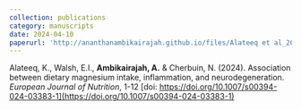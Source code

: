 ```yaml
---
collection: publications
category: manuscripts
date: 2024-04-10
paperurl: 'http://ananthanambikairajah.github.io/files/Alateeq et al_2024_Association between dietary magnesium intake, inflammation, and neurodegenerationEuropean Journal of Nutrition.pdf'
---
```


Alateeq, K., Walsh, E.I., <b>Ambikairajah, A.</b> & Cherbuin, N. (2024). Association between dietary magnesium intake, inflammation, and neurodegeneration. <i>European Journal of Nutrition</i>, 1-12 [doi: https://doi.org/10.1007/s00394-024-03383-1](https://doi.org/10.1007/s00394-024-03383-1)